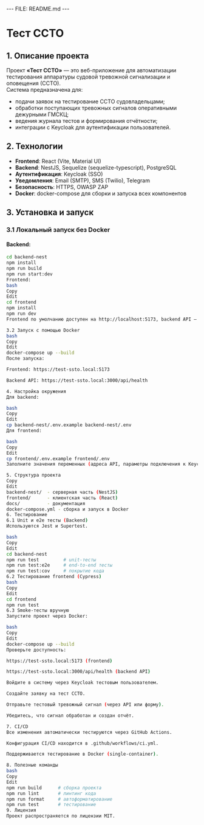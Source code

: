 --- FILE: README.md ---
# Тест ССТО

## 1. Описание проекта
Проект **«Тест ССТО»** — это веб-приложение для автоматизации тестирования аппаратуры судовой тревожной сигнализации и оповещения (ССТО).  
Система предназначена для:
- подачи заявок на тестирование ССТО судовладельцами;
- обработки поступающих тревожных сигналов оперативными дежурными ГМСКЦ;
- ведения журнала тестов и формирования отчётности;
- интеграции с Keycloak для аутентификации пользователей.

## 2. Технологии
- **Frontend**: React (Vite, Material UI)
- **Backend**: NestJS, Sequelize (sequelize-typescript), PostgreSQL
- **Аутентификация**: Keycloak (SSO)
- **Уведомления**: Email (SMTP), SMS (Twilio), Telegram
- **Безопасность**: HTTPS, OWASP ZAP
- **Docker**: docker-compose для сборки и запуска всех компонентов

## 3. Установка и запуск

### 3.1 Локальный запуск без Docker
#### Backend:
```bash
cd backend-nest
npm install
npm run build
npm run start:dev
Frontend:
bash
Copy
Edit
cd frontend
npm install
npm run dev
Frontend по умолчанию доступен на http://localhost:5173, backend API — на http://localhost:3000/api.

3.2 Запуск с помощью Docker
bash
Copy
Edit
docker-compose up --build
После запуска:

Frontend: https://test-ssto.local:5173

Backend API: https://test-ssto.local:3000/api/health

4. Настройка окружения
Для backend:

bash
Copy
Edit
cp backend-nest/.env.example backend-nest/.env
Для frontend:

bash
Copy
Edit
cp frontend/.env.example frontend/.env
Заполните значения переменных (адреса API, параметры подключения к Keycloak, SMTP).

5. Структура проекта
Copy
Edit
backend-nest/  - серверная часть (NestJS)
frontend/      - клиентская часть (React)
docs/          - документация
docker-compose.yml - сборка и запуск в Docker
6. Тестирование
6.1 Unit и e2e тесты (Backend)
Используются Jest и Supertest.

bash
Copy
Edit
cd backend-nest
npm run test         # unit-тесты
npm run test:e2e     # end-to-end тесты
npm run test:cov     # покрытие кода
6.2 Тестирование frontend (Cypress)
bash
Copy
Edit
cd frontend
npm run test
6.3 Smoke-тесты вручную
Запустите проект через Docker:

bash
Copy
Edit
docker-compose up --build
Проверьте доступность:

https://test-ssto.local:5173 (frontend)

https://test-ssto.local:3000/api/health (backend API)

Войдите в систему через Keycloak тестовым пользователем.

Создайте заявку на тест ССТО.

Отправьте тестовый тревожный сигнал (через API или форму).

Убедитесь, что сигнал обработан и создан отчёт.

7. CI/CD
Все изменения автоматически тестируются через GitHub Actions.

Конфигурация CI/CD находится в .github/workflows/ci.yml.

Поддерживается тестирование в Docker (single-container).

8. Полезные команды
bash
Copy
Edit
npm run build      # сборка проекта
npm run lint       # линтинг кода
npm run format     # автоформатирование
npm run test       # тестирование
9. Лицензия
Проект распространяется по лицензии MIT.